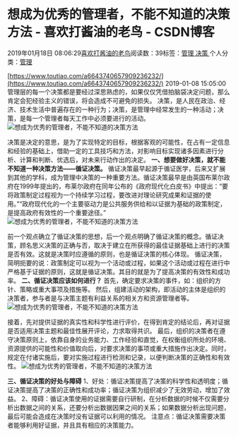 
# 想成为优秀的管理者，不能不知道的决策方法 - 喜欢打酱油的老鸟 - CSDN博客


2019年01月18日 08:06:29[喜欢打酱油的老鸟](https://me.csdn.net/weixin_42137700)阅读数：39标签：[管理																](https://so.csdn.net/so/search/s.do?q=管理&t=blog)[决策																](https://so.csdn.net/so/search/s.do?q=决策&t=blog)[
							](https://so.csdn.net/so/search/s.do?q=管理&t=blog)个人分类：[管理																](https://blog.csdn.net/weixin_42137700/article/category/8322955)


[https://www.toutiao.com/a6643740657909236232/](https://www.toutiao.com/a6643740657909236232/)
2019-01-08 15:05:00
管理层的每一个决策都是要经过深思熟虑的，如果仅仅凭借拍脑袋决定问题，那么肯定会犯经验主义的错误，将会造成不可避免的损失。
决策，是人民在政治、经济、技术生活中普遍存在的一种行为；决策，是管理中经常发生的一种活动；决策，是每一个管理者每天工作中必须要进行的活动。
![想成为优秀的管理者，不能不知道的决策方法](http://p9.pstatp.com/large/pgc-image/8f07970ad9894e6f9a8a39519f0c7d41)

决策是决定的意思，是为了实现特定的目标，根据客观的可能性，在占有一定信息和经验的基础上，借助一定的工具技巧和方法，对影响目标实现诸多因素进行分析、计算和判断、优选后，对未来行动作出的决定。
**一、想要做好决策，就不能不知道一种决策方法——循证决策。**
循证决策最早起源于循证医学，后来又扩展到其他的学科，成为管理中决策的一种重要方法。循证决策最早是由英国布莱尔政府在1999年提出的，布莱尔政府在同年公布的《政府现代化白皮书》中提出：“要将政策制定过程视为一个持续学习过程，要改进对理论研究成果和证据的使用。”“政府现代化的一个主要驱动力是公共服务供给和以证据为基础的政策制定，是提高政府有效性的一个重要途径。”
![想成为优秀的管理者，不能不知道的决策方法](http://p9.pstatp.com/large/pgc-image/aae5366f08284d82b2bd2fd626bdb40e)

前一个观点确立了循证决策的思想，后一个观点明确了循证决策的概念。循证决策，顾名思义决策的正确与否，取决于建立在所获得的最佳证据基础上进行的决策是否有效。这就是决策时应遵循的原则，也是循证决策的核心体现。
循证决策，简明扼要的说：政策制定可以视为一个活动或过程，如果这个活动或过程在进行中严格基于证据的原则，这就是循证决策。其目的就是为了提高决策的有效性和成功率。
**二、循证决策应该如何进行？**
首先，确定要求决策的事件，如：组织的方针、策略或重大事项及措施等。
然后，组建活动的架构，即活动的主体是组织的决策者，参与者是与决策主题有利益关系的相关方和资源管理者等。
![想成为优秀的管理者，不能不知道的决策方法](http://p1.pstatp.com/large/pgc-image/1dd3e10c93824e3d910042c2a7bbcdf3)

接着，先对提供证据的真实性和科学性进行评价，在得到肯定的结论后，再对证据是否适用决策主题和最佳性展开评论，力求取得共识。
最后，组织的决策者在遵守决策原则上，依靠自身的业务能力、工作经验和直觉，在权衡组织所处的环境、资源提供的可能性和价值取向后，对要求决策的事项或重大措施作出决定。同时，规定在付诸实施后，要对实施过程进行检测和记录，以便判断决策的正确性和有效性。
![想成为优秀的管理者，不能不知道的决策方法](http://p3.pstatp.com/large/pgc-image/31ca2482334643c5965c7b62f90b18db)

**三、循证决策的好处与障碍**
1、好处：循证决策提高了决策的科学性和透明度；循证决策提高了决策的正确性和成功率；循证决策为组织减少了无效劳动，增加了效益。
2、障碍：循证决策使用的证据需要自行研制，在分析数据的时候不仅需要分析出数据之间的关系，还要分析出数据因果之间的关系；如果数据分析出现问题，最后可能会造成在决策时没有证据可以利用的情况。
注意点：循证决策需要决策者能够利用好证据，并且具有相应的决策能力。


